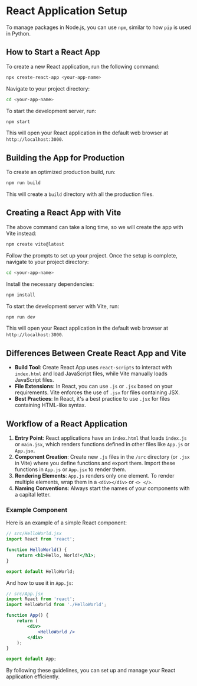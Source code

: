# React Application Setup

To manage packages in Node.js, you can use `npm`, similar to how `pip` is used in Python.

## How to Start a React App

To create a new React application, run the following command:

```bash
npx create-react-app <your-app-name>
```

Navigate to your project directory:

```bash
cd <your-app-name>
```

To start the development server, run:

```bash
npm start
```

This will open your React application in the default web browser at `http://localhost:3000`.

## Building the App for Production

To create an optimized production build, run:

```bash
npm run build
```

This will create a `build` directory with all the production files.

## Creating a React App with Vite

The above command can take a long time, so we will create the app with Vite instead:

```bash
npm create vite@latest
```

Follow the prompts to set up your project. Once the setup is complete, navigate to your project directory:

```bash
cd <your-app-name>
```

Install the necessary dependencies:

```bash
npm install
```

To start the development server with Vite, run:

```bash
npm run dev
```

This will open your React application in the default web browser at `http://localhost:3000`.

## Differences Between Create React App and Vite

- **Build Tool**: Create React App uses `react-scripts` to interact with `index.html` and load JavaScript files, while Vite manually loads JavaScript files.
- **File Extensions**: In React, you can use `.js` or `.jsx` based on your requirements. Vite enforces the use of `.jsx` for files containing JSX.
- **Best Practices**: In React, it's a best practice to use `.jsx` for files containing HTML-like syntax.

## Workflow of a React Application

1. **Entry Point**: React applications have an `index.html` that loads `index.js` or `main.jsx`, which renders functions defined in other files like `App.js` or `App.jsx`.
2. **Component Creation**: Create new `.js` files in the `/src` directory (or `.jsx` in Vite) where you define functions and export them. Import these functions in `App.js` or `App.jsx` to render them.
3. **Rendering Elements**: `App.js` renders only one element. To render multiple elements, wrap them in a `<div></div>` or `<> </>`.
4. **Naming Conventions**: Always start the names of your components with a capital letter.

### Example Component

Here is an example of a simple React component:

```jsx
// src/HelloWorld.jsx
import React from 'react';

function HelloWorld() {
    return <h1>Hello, World!</h1>;
}

export default HelloWorld;
```

And how to use it in `App.js`:

```jsx
// src/App.jsx
import React from 'react';
import HelloWorld from './HelloWorld';

function App() {
    return (
        <div>
            <HelloWorld />
        </div>
    );
}

export default App;
```

By following these guidelines, you can set up and manage your React application efficiently.